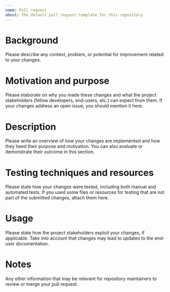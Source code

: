 ```yaml
---
name: Pull request
about: The default pull request template for this repository.
---
```

<!--

Many thanks for taking the time to improve the project from its source!

This is just a pull request template. It may happen that some of its sections may not be suitable for your pull request. You can tweak, add or remove sections as you deem fit, but please think twice before doing so: this template intends to make it easier to communicate your changes to other people effectively. Omitting necessary, non-obvious information from your PR may render it inappropriate, less effective, and harder to review.

Before submitting your pull request, please make sure that it follows the contributing guidelines at
https://github.com/ComunidadAylas/PackSquash-action/blob/master/CONTRIBUTING.md.

Also, don't forget to remove this comment and the line break that follows it!

After your pull request is submitted, fellow developers will try to review it and communicate their disposition to merge it as soon as possible.

-->

# Background

Please describe any context, problem, or potential for improvement related to your changes.

# Motivation and purpose

Please elaborate on why you made these changes and what the project stakeholders (fellow developers, end-users, etc.) can expect from them. If your changes address an open issue, you should mention it here.

# Description

Please write an overview of how your changes are implemented and how they heed their purpose and motivation. You can also evaluate or demonstrate their outcome in this section.

# Testing techniques and resources

Please state how your changes were tested, including both manual and automated tests. If you used some files or resources for testing that are not part of the submitted changes, attach them here.

# Usage

Please state how the project stakeholders exploit your changes, if applicable. Take into account that changes may lead to updates to the end-user documentation.

# Notes

Any other information that may be relevant for repository maintainers to review or merge your pull request.
